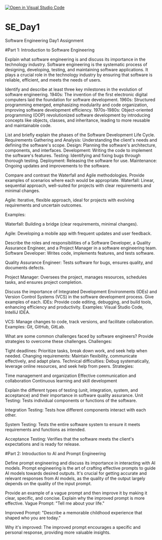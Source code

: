 [![Open in Visual Studio Code](https://classroom.github.com/assets/open-in-vscode-2e0aaae1b6195c2367325f4f02e2d04e9abb55f0b24a779b69b11b9e10269abc.svg)](https://classroom.github.com/online_ide?assignment_repo_id=15579540&assignment_repo_type=AssignmentRepo)
# SE_Day1
Software Engineering Day1 Assignment

#Part 1: Introduction to Software Engineering

Explain what software engineering is and discuss its importance in the technology industry.
Software engineering is the systematic process of designing, developing, testing, and maintaining software applications. It plays a crucial role in the technology industry by ensuring that software is reliable, efficient, and meets the needs of users.


Identify and describe at least three key milestones in the evolution of software engineering.
1940s: The invention of the first electronic digital computers laid the foundation for software development.
1960s: Structured programming emerged, emphasizing modularity and code organization, improving software development efficiency.
1970s-1980s: Object-oriented programming (OOP) revolutionized software development by introducing concepts like objects, classes, and inheritance, leading to more reusable and maintainable code.


List and briefly explain the phases of the Software Development Life Cycle.
Requirements Gathering and Analysis: Understanding the client's needs and defining the software's scope.
Design: Planning the software's architecture, components, and interfaces.
Development: Writing the code to implement the software's features.
Testing: Identifying and fixing bugs through thorough testing.
Deployment: Releasing the software for use.
Maintenance: Ongoing updates and improvements to the software.


Compare and contrast the Waterfall and Agile methodologies. Provide examples of scenarios where each would be appropriate.
Waterfall: Linear, sequential approach, well-suited for projects with clear requirements and minimal changes.

Agile: Iterative, flexible approach, ideal for projects with evolving requirements and uncertain outcomes.

Examples:

Waterfall: Building a bridge (clear requirements, minimal changes).

Agile: Developing a mobile app with frequent updates and user feedback.



Describe the roles and responsibilities of a Software Developer, a Quality Assurance Engineer, and a Project Manager in a software engineering team.
Software Developer: Writes code, implements features, and tests software.

Quality Assurance Engineer: Tests software for bugs, ensures quality, and documents defects.

Project Manager: Oversees the project, manages resources, schedules tasks, and ensures project completion.


Discuss the importance of Integrated Development Environments (IDEs) and Version Control Systems (VCS) in the software development process. Give examples of each.
IDEs: Provide code editing, debugging, and build tools, enhancing efficiency and productivity. Examples: Visual Studio Code, IntelliJ IDEA.

VCS: Manage changes to code, track versions, and facilitate collaboration. Examples: Git, GitHub, GitLab.


What are some common challenges faced by software engineers? Provide strategies to overcome these challenges.
      Challenges:

  Tight deadlines: Prioritize tasks, break down work, and seek help when needed.
  Changing requirements: Maintain flexibility, communicate effectively, and adapt plans.
  Technical difficulties: Debug systematically, leverage online resources, and seek help from peers.
  Strategies:

Time management and organization
Effective communication and collaboration
Continuous learning and skill development


Explain the different types of testing (unit, integration, system, and acceptance) and their importance in software quality assurance.
Unit Testing: Tests individual components or functions of the software.

Integration Testing: Tests how different components interact with each other.

System Testing: Tests the entire software system to ensure it meets requirements and functions as intended.

Acceptance Testing: Verifies that the software meets the client's expectations and is ready for release.

#Part 2: Introduction to AI and Prompt Engineering


Define prompt engineering and discuss its importance in interacting with AI models.
Prompt engineering is the art of crafting effective prompts to guide AI models towards desired outputs. It's crucial for getting accurate and relevant responses from AI models, as the quality of the output largely depends on the quality of the input prompt.


Provide an example of a vague prompt and then improve it by making it clear, specific, and concise. Explain why the improved prompt is more effective.
Vague Prompt: "Tell me about your life."

Improved Prompt: "Describe a memorable childhood experience that shaped who you are today."

Why it's improved: The improved prompt encourages a specific and personal response, providing more valuable insights.
